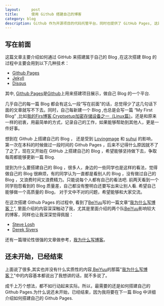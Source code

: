 ```yaml
---
layout:     post
title:      使用 Github 搭建自己的博客
category: blog
description: Github 作为开源项目的代码托管平台，同时也提供了 GitHub Pages, 这是这篇文章所要依赖的,提供了非常好的写作方式.
---
```


## 写在前面
 
这篇文章主要介绍如何通过 GitHub 来搭建属于自己的 Blog ,在这次搭建 Blog 的过程中主要会用到以下几种技术：

* [Github Pages][]
* [Jekyll][]
* [Disqus][]

其中, [Github Pages][]是[Github](https://github.com)上用来搭建项目展示，做自己 Blog 的一个平台.

[Github Pages]: http://pages.github.com/ "Github Pages"
[Jekyll]:   https://github.com/mojombo/jekyll
[Disqus]: http://disqus.com "Disqus"

几乎自己的每一篇 Blog 都会有这么一段“写在前面”的话，总觉得少了这几句话下面的文章就写不下去。同时，自己每新建一个 Blog ,也总是会写一篇 “My First Blog” ,比如[我的Firs博客][],[Cryptsetup加密存储设备之一（Linux篇）][]。还是和原来一样的初衷，用最简单的方式，记录自己的工作，如果能够帮助到其他人，更是一件好事。

想到在 Github 上搭建自己的 Blog ， 还是受到 [Lovingmage][] 和 [suhui][] 的影响，第一次在本科的时候做过一段时间的 Github Pages ，后来不记得什么原因就不了了之了，现在又开始在 GitHub 上搭建自己的 Blog ，希望能够坚持做下去，争取每周都能够更新一篇 Blog.

提到为什么要搭建自己的 Blog ，很多人，身边的一些同学也是这样的看法，觉得做自己的 Blog 很麻烦，有的同学认为一直都是看别人的 Blog ，没有做过自己的 Blog ，又浪费时间又浪费精力。只能说每个人都有自己的看法吧. 前两天看到一个同学抱怨看到的 Blog 质量差，自己都没有整明白还要写出来让别人看. 希望自己能够做一个高质量的 Blog， 对于文中不对的问题，希望能够和大家交流。

在这次搭建 Github Pages 的过程中, 看到了[BeiYuu][]写的一篇文章“[我为什么写博客？][]”, 里面介绍的内容深深触动了我，尤其是里面介绍的两个队[BeiYuu][]影响较大的博客，同样也让我深深觉得佩服：

* [Steve Losh][]
* [Derek Sivers][]

还有一篇理论性很强的文章做参考，[我为什么写博客][1]。

## 还未开始，已经结束

上面说了很多,其实也并没有什么实质性的内容,[BeiYuu][]的那篇"[我为什么写博客？][]"中的内容基本都说出了我想讲的话，就不多说了。

成千上万个想法，都不如行动起来实际。所以，最需要的还是如何搭建自己的 Github Pages.为什么说还未开始，已经结束，因为我将要在下一篇 Blog 中详细介绍如何搭建自己的 Github Pages.

[我的Firs博客]: http://www.cnblogs.com/moonseazj/p/4499477.html
[Cryptsetup加密存储设备之一（Linux篇）]: http://blog.csdn.net/moonsea02/article/details/39276177
[Lovingmage]: https://github.com/lovingmage
[suhui]: https://github.com/SuHui
[BeiYuu]:    http://beiyuu.com  "BeiYuu"
[我为什么写博客？]: http://beiyuu.com/why-blog/
[Steve Losh]:   http://stevelosh.com/   "Steve Losh"
[Derek Sivers]: http://sivers.org/  "Derek Sivers"
[1]: http://www.cnblogs.com/bangerlee/archive/2011/09/11/2173632.html   "Why I Blog翻译版"